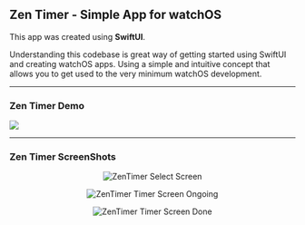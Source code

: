 ## Zen Timer - Simple App for watchOS

This app was created using **SwiftUI**.

Understanding this codebase is great way of getting started using SwiftUI and creating watchOS apps. Using a simple and intuitive concept that allows you to get used to the very minimum watchOS development.

* * * * * *

### Zen Timer Demo
![](https://github.com/spacefrogz/watchOS-zen-timer/blob/main/Examples/Simulator%20Screen%20Recording%20-%20Apple%20Watch%20Series%205%20-%2040mm%20-%202022-06-07%20at%2020.58.29.gif)

* * * * * *

### Zen Timer ScreenShots
<p align="center">
  <img src="https://github.com/spacefrogz/watchOS-zen-timer/blob/main/Examples/Screenshot%202022-06-07%20at%2020.59.01.png" alt="ZenTimer Select Screen"/>
</p>

<p align="center">
  <img src="https://github.com/spacefrogz/watchOS-zen-timer/blob/main/Examples/Screenshot%202022-06-07%20at%2020.59.13.png" alt="ZenTimer Timer Screen Ongoing"/>
</p>

<p align="center">
  <img src="https://github.com/spacefrogz/watchOS-zen-timer/blob/main/Examples/Screenshot%202022-06-07%20at%2020.59.20.png" alt="ZenTimer Timer Screen Done"/>
</p>
